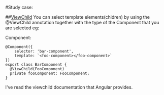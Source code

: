 #Study case:

##[ViewChild](https://angular.io/docs/ts/latest/api/core/index/ViewChild-decorator.html)
You can select template elements(chidren) by using the @ViewChild  annotation together with the type of the Component that you are selected eg:

Component:
```
@Component({
    selector: 'bar-component',
    template: `<foo-component></foo-component>`
})
export class BarComponent {
  @ViewChild(FooComponent)
  private fooComponent: FooComponent;
}
```
I've read the viewchild documentation that Angular provides.
